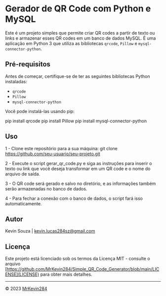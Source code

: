 # Gerador de QR Code com Python e MySQL

Este é um projeto simples que permite criar QR codes a partir de texto ou links e armazenar esses QR codes em um banco de dados MySQL. É uma aplicação em Python 3 que utiliza as bibliotecas `qrcode`, `Pillow` e `mysql-connector-python`.

## Pré-requisitos

Antes de começar, certifique-se de ter as seguintes bibliotecas Python instaladas:

- `qrcode`
- `Pillow`
- `mysql-connector-python`

Você pode instalá-las usando pip:


pip install qrcode
pip install Pillow
pip install mysql-connector-python

## Uso
1 - Clone este repositório para a sua máquina:
git clone https://github.com/seu-usuario/seu-projeto.git

2 - Execute o script gerar_qr_code.py e siga as instruções para inserir o texto ou link que você deseja transformar em um QR code e o nome do arquivo de saída.

3 - O QR code será gerado e salvo no diretório, e as informações também serão armazenadas no banco de dados.

4 - Para fechar a conexão com o banco de dados, o script fará isso automaticamente.

## Autor
Kevin Souza | kevin.lucas284sz@gmail.com

## Licença

Este projeto está licenciado sob os termos da Licença MIT - consulte o arquivo [https://github.com/MrKevin284/Simple_QR_Code_Generator/blob/main/LICENSE](LICENSE) para obter mais detalhes.

---

© 2023 [MrKevin284](https://github.com/MrKevin284)

